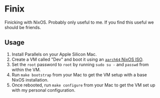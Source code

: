 # Finix

Finicking with NixOS. Probably only useful to me. If you find this useful we
should be friends.

## Usage

1. Install Parallels on your Apple Silicon Mac.
2. Create a VM called "Dev" and boot it using an [`aarch64` NixOS
   ISO](https://hydra.nixos.org/job/nixos/trunk-combined/nixos.iso_minimal_new_kernel.aarch64-linux).
3. Set the `root` password to `root` by running `sudo su -` and `passwd` from
   within the VM.
4. Run `make bootstrap` from your Mac to get the VM setup with a base NixOS
   installation.
5. Once rebooted, run `make configure` from your Mac to get the VM set up with
   my personal configuration.
